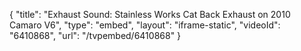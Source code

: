 {
    "title": "Exhaust Sound: Stainless Works Cat Back Exhaust on 2010 Camaro V6",
    "type": "embed",
    "layout": "iframe-static",
    "videoId": "6410868",
    "url": "\/tvpembed\/6410868"
}